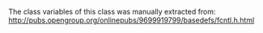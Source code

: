 The class variables of this class was manually extracted from: 
http://pubs.opengroup.org/onlinepubs/9699919799/basedefs/fcntl.h.html

